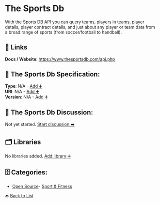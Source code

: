 # The Sports Db

With the Sports DB API you can query teams, players in teams, player details, player contract details, and just about any player or team data from a broad range of sports (from soccer/football to handball).

##  🔗 Links
**Docs / Website**: https://www.thesportsdb.com/api.php

## 🧬 The Sports Db Specification:
**Type**: N/A - [Add ➕](https://github.com/apis-list/apis-list/edit/main/apis.yaml#L19315)  
**URI**: N/A - [Add ➕](https://github.com/apis-list/apis-list/edit/main/apis.yaml#L19315)  
**Version**: N/A - [Add ➕](https://github.com/apis-list/apis-list/edit/main/apis.yaml#L19315)

## 💬 The Sports Db Discussion:
Not yet started. [Start discussion ➡️](https://github.com/apis-list/apis-list/discussions/new)

## 🗂️ Libraries

No libraries added. [Add library ➕](https://github.com/apis-list/apis-list/edit/main/apis.yaml#L19315)    


## 🗄️ Categories:
- [Open Source](https://github.com/apis-list/apis-list#open-source-)- [Sport & Fitness](https://github.com/apis-list/apis-list#sport--fitness-)

🔙  [Back to List](https://github.com/apis-list/apis-list)
